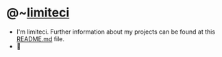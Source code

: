 # @~[limiteci](https://limiteci.tech)
- I'm limiteci. Further information about my projects can be found at this [README.md](https://github.com/limiteci/limiteci/blob/main/README.md) file.
- 🐧





